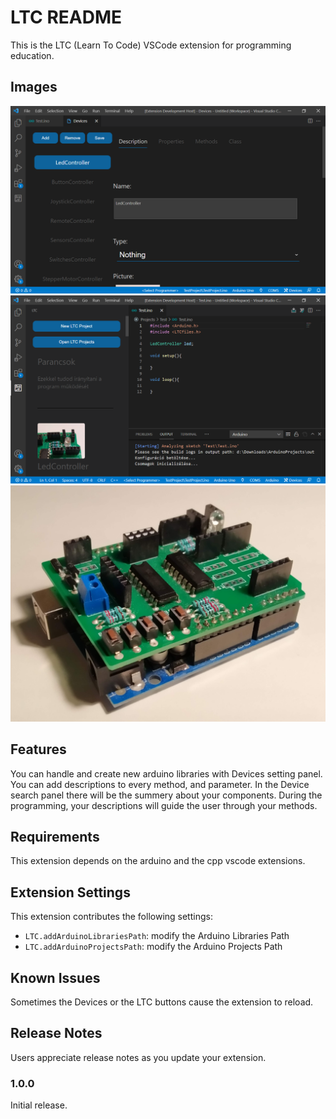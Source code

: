 # LTC README

This is the LTC (Learn To Code) VSCode extension for programming education.

## Images

![](images/DeviceHandlerPage.png)
![](images/MainPage.png)
![](images/Device.jpg)

## Features

You can handle and create new arduino libraries with Devices setting panel. You can add descriptions to every method, and parameter. In the Device search panel there will be the summery about your components.
During the programming, your descriptions will guide the user through your methods. 

## Requirements

This extension depends on the arduino and the cpp vscode extensions.

## Extension Settings

This extension contributes the following settings:

* `LTC.addArduinoLibrariesPath`: modify the Arduino Libraries Path
* `LTC.addArduinoProjectsPath`: modify the Arduino Projects Path

## Known Issues

Sometimes the Devices or the LTC buttons cause the extension to reload.

## Release Notes

Users appreciate release notes as you update your extension.

### 1.0.0

Initial release.
